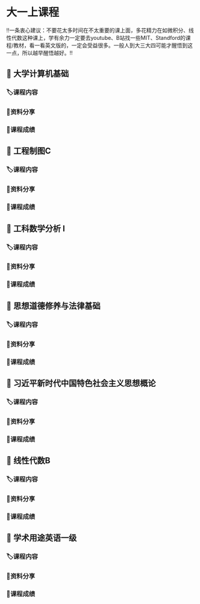 # 大一上课程
‼️一条衷心建议：不要花太多时间在不太重要的课上面，多花精力在如微积分、线性代数这种课上，学有余力一定要去youtube、B站找一些MIT、Standford的课程/教材，看一看英文版的，一定会受益很多。一般人到大三大四可能才醒悟到这一点，所以越早醒悟越好。‼️

## 📖	大学计算机基础
### 🏷️课程内容
### 📌资料分享
### 💯课程成绩

## 📖	工程制图C
### 🏷️课程内容
### 📌资料分享
### 💯课程成绩

## 📖	工科数学分析 I
### 🏷️课程内容
### 📌资料分享
### 💯课程成绩

## 📖	思想道德修养与法律基础
### 🏷️课程内容
### 📌资料分享
### 💯课程成绩

## 📖	习近平新时代中国特色社会主义思想概论
### 🏷️课程内容
### 📌资料分享
### 💯课程成绩

## 📖	线性代数B
### 🏷️课程内容
### 📌资料分享
### 💯课程成绩

## 📖	学术用途英语一级
### 🏷️课程内容
### 📌资料分享
### 💯课程成绩
